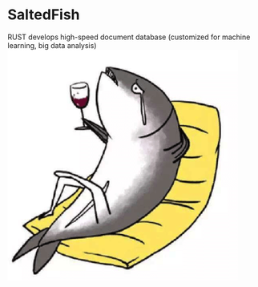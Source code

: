 # SaltedFish
RUST develops high-speed document database (customized for machine learning, big data analysis)
![](./README/logo.png)